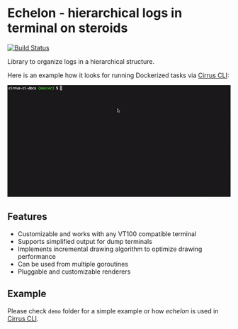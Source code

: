 # Echelon - hierarchical logs in terminal on steroids

[![Build Status](https://api.cirrus-ci.com/github/cirruslabs/echelon.svg)](https://cirrus-ci.com/github/cirruslabs/echelon)

Library to organize logs in a hierarchical structure.

Here is an example how it looks for running Dockerized tasks via [Cirrus CLI](https://github.com/cirruslabs/cirrus-cli):

![Cirrus CLI Demo](images/cirrus-cli-demo.gif)

## Features

* Customizable and works with any VT100 compatible terminal
* Supports simplified output for dump terminals
* Implements incremental drawing algorithm to optimize drawing performance
* Can be used from multiple goroutines
* Pluggable and customizable renderers  

## Example

Please check `demo` folder for a simple example or how *echelon* is used in [Cirrus CLI](https://github.com/cirruslabs/cirrus-cli).
